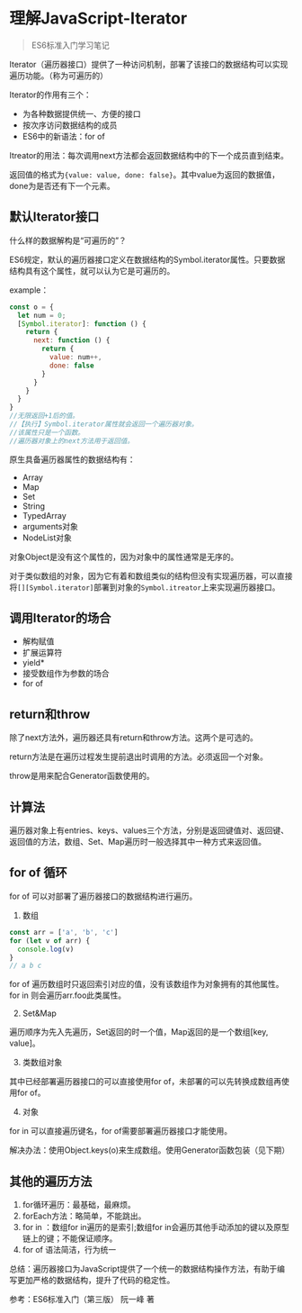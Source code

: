 # 理解JavaScript-Iterator

> ES6标准入门学习笔记

Iterator（遍历器接口）提供了一种访问机制，部署了该接口的数据结构可以实现遍历功能。（称为可遍历的）

Iterator的作用有三个：

* 为各种数据提供统一、方便的接口
* 按次序访问数据结构的成员
* ES6中的新语法：for of

Itreator的用法：每次调用next方法都会返回数据结构中的下一个成员直到结束。

返回值的格式为`{value: value, done: false}`。其中value为返回的数据值，done为是否还有下一个元素。

## 默认Iterator接口

什么样的数据解构是“可遍历的”？

ES6规定，默认的遍历器接口定义在数据结构的Symbol.iterator属性。只要数据结构具有这个属性，就可以认为它是可遍历的。

example：

``` javascript
const o = {
  let num = 0;
  [Symbol.iterator]: function () {
    return {
      next: function () {
        return {
          value: num++,
          done: false
        }
      }
    }
  }
}
//无限返回+1后的值。
//【执行】Symbol.iterator属性就会返回一个遍历器对象。
//该属性只是一个函数。
//遍历器对象上的next方法用于返回值。
```

原生具备遍历器属性的数据结构有：

* Array
* Map
* Set
* String
* TypedArray
* arguments对象
* NodeList对象

对象Object是没有这个属性的，因为对象中的属性通常是无序的。

对于类似数组的对象，因为它有着和数组类似的结构但没有实现遍历器，可以直接将`[][Symbol.iterator]`部署到对象的`Symbol.itreator`上来实现遍历器接口。

## 调用Iterator的场合

* 解构赋值
* 扩展运算符
* yield*
* 接受数组作为参数的场合
* for of

## return和throw

除了next方法外，遍历器还具有return和throw方法。这两个是可选的。

return方法是在遍历过程发生提前退出时调用的方法。必须返回一个对象。

throw是用来配合Generator函数使用的。

## 计算法

遍历器对象上有entries、keys、values三个方法，分别是返回键值对、返回键、返回值的方法，数组、Set、Map遍历时一般选择其中一种方式来返回值。

## for of 循环

for of 可以对部署了遍历器接口的数据结构进行遍历。

1. 数组

``` javascript
const arr = ['a', 'b', 'c']
for (let v of arr) {
  console.log(v)
}
// a b c
```

for of 遍历数组时只返回索引对应的值，没有该数组作为对象拥有的其他属性。for in 则会遍历arr.foo此类属性。

2. Set&Map

遍历顺序为先入先遍历，Set返回的时一个值，Map返回的是一个数组[key, value]。

3. 类数组对象

其中已经部署遍历器接口的可以直接使用for of，未部署的可以先转换成数组再使用for of。

4. 对象

for in 可以直接遍历键名，for of需要部署遍历器接口才能使用。

解决办法：使用Object.keys(o)来生成数组。使用Generator函数包装（见下期）

## 其他的遍历方法

1. for循环遍历：最基础，最麻烦。
2. forEach方法：略简单，不能跳出。
3. for in ：数组for in遍历的是索引;数组for in会遍历其他手动添加的键以及原型链上的键；不能保证顺序。
4. for of 语法简洁，行为统一

总结：遍历器接口为JavaScript提供了一个统一的数据结构操作方法，有助于编写更加严格的数据结构，提升了代码的稳定性。

参考：ES6标准入门（第三版） 阮一峰 著